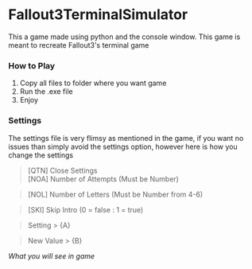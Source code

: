 # Fallout3TerminalSimulator
This a game made using python and the console window. This game is meant to recreate Fallout3's terminal game

### How to Play

1. Copy all files to folder where you want game
2. Run the .exe file
3. Enjoy

### Settings 

The settings file is very flimsy as mentioned in the game, if you want no issues than simply avoid the settings option, however here is how you change the settings


> [QTN] Close Settings \
> [NOA] Number of Attempts     (Must be Number)

> [NOL] Number of Letters      (Must be Number from 4-6)

> [SKI] Skip Intro             (0 = false : 1 = true)

> Setting > {A}

> New Value > {B}

*What you will see in game*
